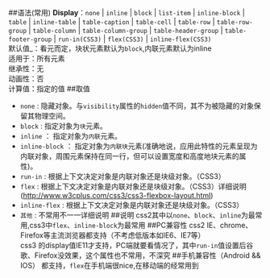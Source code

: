 ##语法(常用)
**Display**：`none` | `inline` | `block` | `list-item` | `inline-block` | `table` | `inline-table` | `table-caption` | `table-cell` | `table-row` | `table-row-group` | `table-column` | `table-column-group` | `table-header-group` | `table-footer-group` | `run-in(CSS3)` | `flex(CSS3)` | `inline-flex(CSS3)`</br>
默认值_：看元而定，块状元素默认为`block`,内联元素默认为inline</br>
适用于：所有元素</br>
继承性：无</br>
动画性：否</br>
计算值：指定的值
##取值
- `none` : 隐藏对象。与`visibility`属性的`hidden`值不同，其不为被隐藏的对象保留其物理空间。
- `block` : 指定对象为`块`元素。
- `inline` ： 指定对象为`内联`元素。
- `inline-block` ： 指定对象为`内联块`元素(准确地说，应用此特性的元素呈现为内联对象，周围元素保持在同一行，但可以设置宽度和高度地块元素的属性)。
- `run-in` : 根据上下文决定对象是内联对象还是块级对象。（CSS3）
- `flex` : 根据上下文决定对象是内联对象还是块级对象。（CSS3）详细说明(http://www.w3cplus.com/css3/css3-flexbox-layout.html)
- `inline-flex` : 根据上下文决定对象是内联对象还是块级对象。（CSS3）
- `其他` : 不常用不一一详细说明
##说明
css2其中以`none`、`block`、`inline`为最常用,css3中`flex`、`inline-block`为最常用
##PC兼容性
css2 IE、chrome、Firefox等主流浏览器都支持（不考虑低版本如IE6、IE7等）</br>
css3 的display值IE11才支持，PC端就要看情况了，其中`run-in`值设置后谷歌、Firefox没效果，这个属性也不常用，不深究
##手机兼容性（Android && IOS）
都支持，`flex`在手机端很nice,在移动端的经常用到
